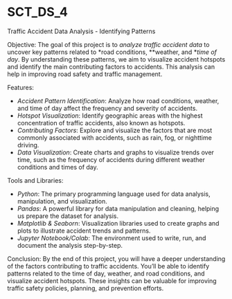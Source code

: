 # SCT_DS_4
Traffic Accident Data Analysis - Identifying Patterns

Objective:
The goal of this project is to *analyze traffic accident data* to uncover key patterns related to *road conditions, **weather, and **time of day*. By understanding these patterns, we aim to visualize accident hotspots and identify the main contributing factors to accidents. This analysis can help in improving road safety and traffic management.

Features:
- *Accident Pattern Identification*: Analyze how road conditions, weather, and time of day affect the frequency and severity of accidents.
- *Hotspot Visualization*: Identify geographic areas with the highest concentration of traffic accidents, also known as hotspots.
- *Contributing Factors*: Explore and visualize the factors that are most commonly associated with accidents, such as rain, fog, or nighttime driving.
- *Data Visualization*: Create charts and graphs to visualize trends over time, such as the frequency of accidents during different weather conditions and times of day.

Tools and Libraries:
- *Python*: The primary programming language used for data analysis, manipulation, and visualization.
- *Pandas*: A powerful library for data manipulation and cleaning, helping us prepare the dataset for analysis.
- *Matplotlib & Seaborn*: Visualization libraries used to create graphs and plots to illustrate accident trends and patterns.
- *Jupyter Notebook/Colab*: The environment used to write, run, and document the analysis step-by-step.

Conclusion:
By the end of this project, you will have a deeper understanding of the factors contributing to traffic accidents. You’ll be able to identify patterns related to the time of day, weather, and road conditions, and visualize accident hotspots. These insights can be valuable for improving traffic safety policies, planning, and prevention efforts.
